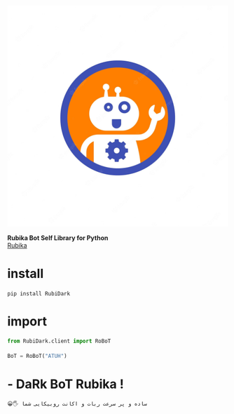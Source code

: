 <div align="center">

![icon](https://github.com/aQamohamadDark/RubiDark/blob/main/icon.jpg)
</div>

<b>Rubika Bot Self Library for Python</b>
    <br>
    <a href="https://rubika.ir/DARK_BOT_RUBIKA">
        Rubika
    </a>

# install 

```pip install RubiDark```

#  import

```python 
from RubiDark.client import RoBoT

BoT = RoBoT("ATUH")
```

# - DaRk BoT Rubika !


``` 😀🖐 ساده و پر سرعت ربات و اکانت روبیکایی شما ```
